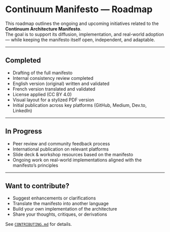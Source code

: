 # Continuum Manifesto — Roadmap

This roadmap outlines the ongoing and upcoming initiatives related to the **Continuum Architecture Manifesto**.  
The goal is to support its diffusion, implementation, and real-world adoption — while keeping the manifesto itself open, independent, and adaptable.

---

## Completed

- Drafting of the full manifesto
- Internal consistency review completed
- English version (original) written and validated
- French version translated and validated
- License applied (CC BY 4.0)
- Visual layout for a stylized PDF version
- Initial publication across key platforms (GitHub, Medium, Dev.to, LinkedIn)

---

## In Progress

- Peer review and community feedback process
- International publication on relevant platforms
- Slide deck & workshop resources based on the manifesto
- Ongoing work on real-world implementations aligned with the manifesto’s principles

---

## Want to contribute?

- Suggest enhancements or clarifications
- Translate the manifesto into another language
- Build your own implementation of the architecture
- Share your thoughts, critiques, or derivations

See [`CONTRIBUTING.md`](./CONTRIBUTING.md) for details.

